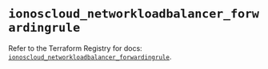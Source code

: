 # `ionoscloud_networkloadbalancer_forwardingrule`

Refer to the Terraform Registry for docs: [`ionoscloud_networkloadbalancer_forwardingrule`](https://registry.terraform.io/providers/ionos-cloud/ionoscloud/6.7.1/docs/resources/networkloadbalancer_forwardingrule).

